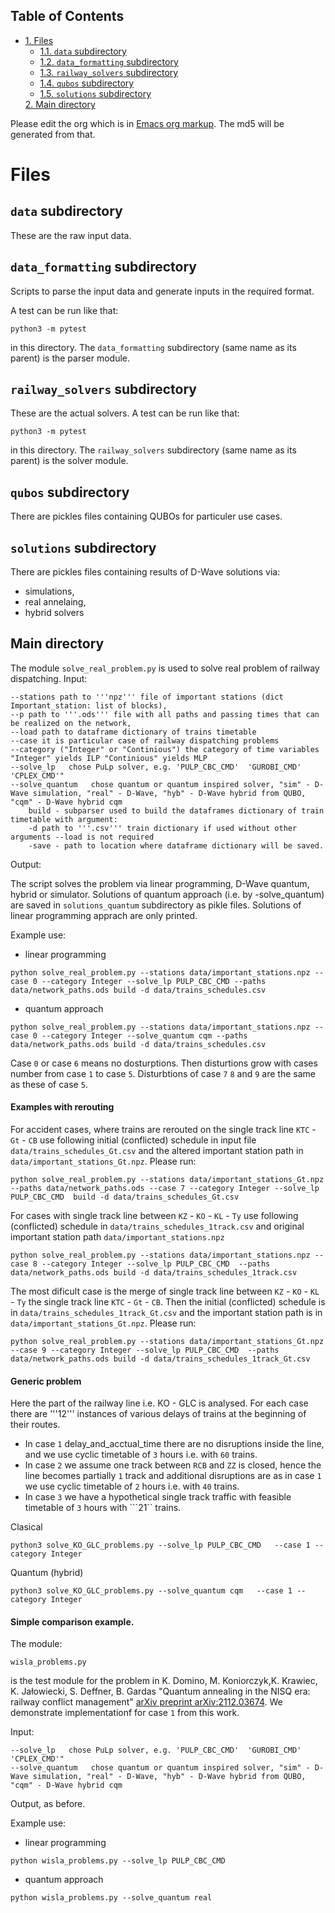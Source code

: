 <div id="table-of-contents">
<h2>Table of Contents</h2>
<div id="text-table-of-contents">
<ul>
<li><a href="#sec-1">1. Files</a>
<ul>
<li><a href="#sec-1-1">1.1. <code>data</code> subdirectory</a></li>
<li><a href="#sec-1-2">1.2. <code>data_formatting</code> subdirectory</a></li>
<li><a href="#sec-1-3">1.3. <code>railway_solvers</code> subdirectory</a></li>
<li><a href="#sec-1-4">1.4. <code>qubos</code> subdirectory</a></li>
<li><a href="#sec-1-4">1.5. <code>solutions</code> subdirectory</a></li>
</ul>
</li><a href="#sec-2">2. Main directory</a>
</ul>
</div>
</div>


Please edit the org which is in [Emacs org markup](https://orgmode.org/guide/Markup.html). The md5 will be
generated from that.

# Files<a id="sec-1" name="sec-1"></a>

## `data` subdirectory<a id="sec-1-1" name="sec-1-1"></a>

These are the raw input data.

## `data_formatting` subdirectory<a id="sec-1-2" name="sec-1-2"></a>

Scripts to parse the input data and generate inputs in the required
format.


A test can be run like that:

    python3 -m pytest

in this directory. The `data_formatting` subdirectory (same name as
its parent) is the parser module.

## `railway_solvers` subdirectory<a id="sec-1-3" name="sec-1-3"></a>

These are the actual solvers. A test can be run like that:

    python3 -m pytest

in this directory. The `railway_solvers` subdirectory (same name as
its parent) is the solver module.


## `qubos` subdirectory<a id="sec-1-4" name="sec-1-4"></a>

There are pickles files containing QUBOs for particuler use cases. 

## `solutions` subdirectory<a id="sec-1-5" name="sec-1-5"></a>

There are pickles files containing results of D-Wave solutions via:
- simulations, 
- real annelaing,
- hybrid solvers

## Main directory<a id="sec-2" name="sec-2"></a>
The module ```solve_real_problem.py``` is used to solve real problem of railway dispatching.
Input:
```
--stations path to '''npz''' file of important stations (dict Important_station: list of blocks),
--p path to '''.ods''' file with all paths and passing times that can be realized on the network,
--load path to dataframe dictionary of trains timetable
--case it is particular case of railway dispatching problems
--category ("Integer" or "Continious") the category of time variables "Integer" yields ILP "Continious" yields MLP
--solve_lp   chose PuLp solver, e.g. 'PULP_CBC_CMD'  'GUROBI_CMD' 'CPLEX_CMD'"  
--solve_quantum   chose quantum or quantum inspired solver, "sim" - D-Wave simulation, "real" - D-Wave, "hyb" - D-Wave hybrid from QUBO, "cqm" - D-Wave hybrid cqm
    build - subparser used to build the dataframes dictionary of train timetable with argument:
    -d path to '''.csv''' train dictionary if used without other arguments --load is not required
    -save - path to location where dataframe dictionary will be saved.
```
Output:

The script solves the problem via linear programming, D-Wave quantum, hybrid or simulator. Solutions
of quantum approach (i.e. by -solve_quantum) are saved in ```solutions_quantum``` subdirectory as pikle files. Solutions of linear programming apprach are only printed.


Example use:

- linear programming
```
python solve_real_problem.py --stations data/important_stations.npz --case 0 --category Integer --solve_lp PULP_CBC_CMD --paths data/network_paths.ods build -d data/trains_schedules.csv
```
- quantum approach
```
python solve_real_problem.py --stations data/important_stations.npz --case 0 --category Integer --solve_quantum cqm --paths data/network_paths.ods build -d data/trains_schedules.csv
```

Case ```0``` or case ```6``` means no dosturptions. Then disturtions grow with cases number from case ```1``` to case ```5```. Disturbtions of case ```7``` ```8``` and ```9``` are the same as these of case ```5```.

#### Examples with rerouting

For accident cases, where trains are rerouted on the single track line ```KTC``` -  ```Gt``` - ```CB``` use following initial (conflicted) schedule in input file  ```data/trains_schedules_Gt.csv``` and the altered important station path in ``` data/important_stations_Gt.npz```. 
Please run:

```
python solve_real_problem.py --stations data/important_stations_Gt.npz --paths data/network_paths.ods --case 7 --category Integer --solve_lp PULP_CBC_CMD  build -d data/trains_schedules_Gt.csv
```


For cases with single track line between ```KZ``` - ```KO``` - ```KL``` - ```Ty``` use following (conflicted) schedule in ```data/trains_schedules_1track.csv``` and original important station path ```data/important_stations.npz```


```
python solve_real_problem.py --stations data/important_stations.npz --case 8 --category Integer --solve_lp PULP_CBC_CMD  --paths data/network_paths.ods build -d data/trains_schedules_1track.csv
```

The most dificult case is the merge of single track line between ```KZ``` - ```KO``` - ```KL``` - ```Ty``` the single track line ```KTC``` -  ```Gt``` - ```CB```. Then the initial (conflicted) schedule is in ```data/trains_schedules_1track_Gt.csv``` and the important station path is in ``` data/important_stations_Gt.npz```. Please run:

```
python solve_real_problem.py --stations data/important_stations_Gt.npz --case 9 --category Integer --solve_lp PULP_CBC_CMD  --paths data/network_paths.ods build -d data/trains_schedules_1track_Gt.csv

```
#### Generic problem

Here the part of the railway line i.e. KO - GLC is analysed. For each case there are '''12''' instances of various delays of trains at the beginning of their routes. 

- In case ```1``` delay_and_acctual_time there are no disruptions inside the line, and we use cyclic timetable of ```3``` hours i.e. with ```60``` trains. 
- In case ```2``` we assume one track between ```RCB``` and ```ZZ``` is closed, hence the line becomes partially ```1``` track and additional disruptions are as in case ```1``` we use cyclic timetable of ```2``` hours i.e. with ```40``` trains.
- In case  ```3``` we have a hypothetical single track traffic with feasible timetable of ```3``` hours with ```21`` trains.

Clasical 

```python3 solve_KO_GLC_problems.py --solve_lp PULP_CBC_CMD   --case 1 --category Integer```


Quantum (hybrid)

```python3 solve_KO_GLC_problems.py --solve_quantum cqm   --case 1 --category Integer```

#### Simple comparison example.

The module:
```
wisla_problems.py 
```
is the test module for the problem in K. Domino, M. Koniorczyk,K. Krawiec, K. Jałowiecki, S. Deffner, B. Gardas
"Quantum annealing in the NISQ era: railway conflict management" [arXiv preprint arXiv:2112.03674](https://arxiv.org/abs/2112.03674).
We demonstrate implementationf for case ```1``` from this work.

Input:
```
--solve_lp   chose PuLp solver, e.g. 'PULP_CBC_CMD'  'GUROBI_CMD' 'CPLEX_CMD'"  
--solve_quantum   chose quantum or quantum inspired solver, "sim" - D-Wave simulation, "real" - D-Wave, "hyb" - D-Wave hybrid from QUBO, "cqm" - D-Wave hybrid cqm
```

Output, as before.

Example use:

- linear programming
```
python wisla_problems.py --solve_lp PULP_CBC_CMD
```
- quantum approach
```
python wisla_problems.py --solve_quantum real
```
